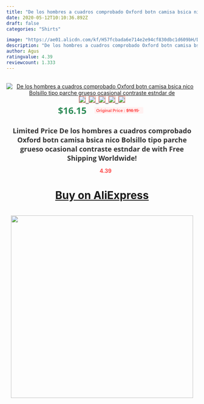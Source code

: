 ```yaml
---
title: "De los hombres a cuadros comprobado Oxford botn camisa bsica nico Bolsillo tipo parche grueso ocasional contraste estndar de"
date: 2020-05-12T10:10:36.892Z
draft: false
categories: "Shirts"

image: "https://ae01.alicdn.com/kf/H57fcbada6e714e2e94cf830dbc1d609bH/De-los-hombres-a-cuadros-comprobado-Oxford-botn-camisa-bsica-nico-Bolsillo-tipo-parche-grueso-ocasional.jpg"
description: "De los hombres a cuadros comprobado Oxford botn camisa bsica nico Bolsillo tipo parche grueso ocasional contraste estndar de"
author: Agus
ratingvalue: 4.39
reviewcount: 1.333
---
```

<br>
<div style="text-align: center;">
<a href="https://s.click.aliexpress.com/e/_AfaLQV" target="_blank" rel="nofollow noopener noreferrer"><img alt="De los hombres a cuadros comprobado Oxford botn camisa bsica nico Bolsillo tipo parche grueso ocasional contraste estndar de" class="magnifier-image" src="https://ae01.alicdn.com/kf/H57fcbada6e714e2e94cf830dbc1d609bH/De-los-hombres-a-cuadros-comprobado-Oxford-botn-camisa-bsica-nico-Bolsillo-tipo-parche-grueso-ocasional.jpg_640x640.jpg">
<br>
<img style="border:1px solid salmon" src="https://ae01.alicdn.com/kf/H57fcbada6e714e2e94cf830dbc1d609bH/De-los-hombres-a-cuadros-comprobado-Oxford-botn-camisa-bsica-nico-Bolsillo-tipo-parche-grueso-ocasional.jpg_120x120.jpg">&nbsp;&nbsp;<img style="border:1px solid salmon" src="https://ae01.alicdn.com/kf/Hd68d41420896470eb7a2e11c321107e30/De-los-hombres-a-cuadros-comprobado-Oxford-botn-camisa-bsica-nico-Bolsillo-tipo-parche-grueso-ocasional.jpg_120x120.jpg">&nbsp;&nbsp;<img style="border:1px solid salmon" src="https://ae01.alicdn.com/kf/Hc59d4be9f76d4ef192ec07aec1c70676S/De-los-hombres-a-cuadros-comprobado-Oxford-botn-camisa-bsica-nico-Bolsillo-tipo-parche-grueso-ocasional.jpg_120x120.jpg">&nbsp;&nbsp;<img style="border:1px solid salmon" src="https://ae01.alicdn.com/kf/Hf3ab3372ec4f43a79005627fab6de9c4Q/De-los-hombres-a-cuadros-comprobado-Oxford-botn-camisa-bsica-nico-Bolsillo-tipo-parche-grueso-ocasional.jpg_120x120.jpg">&nbsp;&nbsp;<img style="border:1px solid salmon" src="https://ae01.alicdn.com/kf/H8550fd6b3af14416a4a0bf0bff44cc5bi/De-los-hombres-a-cuadros-comprobado-Oxford-botn-camisa-bsica-nico-Bolsillo-tipo-parche-grueso-ocasional.jpg_120x120.jpg"></a></div><br0>
<div style="text-align: center;"><span style="background-color: white; border: 0px; box-sizing: border-box; color: seagreen; display: inline-block; font-family: &quot;open sans&quot; , &quot;arial&quot; , &quot;helvetica&quot; , sans-serif , &quot;heiti&quot;; font-size: 24px; font-stretch: inherit; font-weight: 700; line-height: inherit; margin: 0px 10px 0px 0px; padding: 0px; vertical-align: middle;">$16.15 </span>
<span style="background: rgb(255 , 241 , 241); border-radius: 3px; border: 0px; box-sizing: border-box; color: #ff4747; display: inline-block; font-family: inherit; font-size: 12px; font-stretch: inherit; font-style: inherit; font-variant: inherit; font-weight: 600; line-height: inherit; margin: 0px; padding: 2px 5px; transform: scale(0.9); vertical-align: middle;">Original Price : <b style="text-decoration: line-through;">$16.15 </b> &nbsp;&nbsp;</span></div>
<h1 style="color: #333333; display: inline-block; font-family: &quot;open sans&quot; , &quot;arial&quot; , &quot;helvetica&quot; , sans-serif , &quot;heiti&quot;; font-size: 18px; font-stretch: inherit; font-weight: 700; text-align: center;">Limited Price De los hombres a cuadros comprobado Oxford botn camisa bsica nico Bolsillo tipo parche grueso ocasional contraste estndar de with Free Shipping Worldwide!</h1>
<div style="color: #ff4747; text-align: center;">
<img src="https://4.bp.blogspot.com/-M0ZcTcb-5uY/XleCXlxnR4I/AAAAAAAAAEc/OrjgMkXV1oMQFaCRZj5HQwOCBcu3w1FegCPcBGAYYCw/s1600/star.png" style="height: 15px;">&nbsp;<b>4.39</b></div>
<div class="button_cont" align="center"><a class="buynow_a" href="https://s.click.aliexpress.com/e/_AfaLQV" target="_blank" rel="nofollow noopener noreferrer"><H1>Buy on AliExpress</H1></a></div><br>
<div class="separator" style="clear: both; text-align: center;">
<img src="https://lh3.googleusercontent.com/-pTy5HemUv9M/XlePHvY0dAI/AAAAAAAAAE4/0nX5iRUoIWY8eMW9Dpxeirr157OZliDIgCLcBGAsYHQ/s1600/badge.gif" width="480">
</div>
